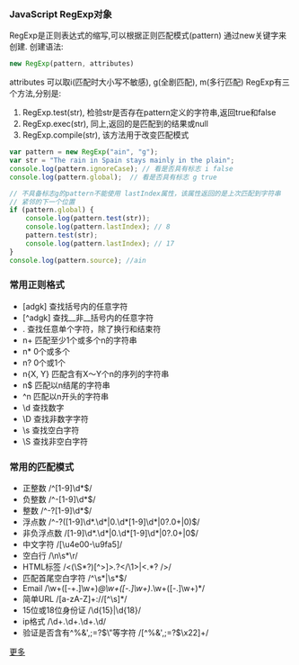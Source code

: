 
### JavaScript RegExp对象
RegExp是正则表达式的缩写,可以根据正则匹配模式(pattern) 通过new关键字来创建.
创建语法:

~~~javascript
new RegExp(pattern, attributes)
~~~

attributes 可以取i(匹配时大小写不敏感), g(全剧匹配), m(多行匹配)
RegExp有三个方法,分别是:

1. RegExp.test(str), 检验str是否存在pattern定义的字符串,返回true和false
2. RegExp.exec(str), 同上,返回的是匹配到的结果或null
3. RegExp.compile(str), 该方法用于改变匹配模式

~~~javascript
var pattern = new RegExp("ain", "g");
var str = "The rain in Spain stays mainly in the plain";
console.log(pattern.ignoreCase); // 看是否具有标志 i false
console.log(pattern.global);  // 看是否具有标志 g true

// 不具备标志g的pattern不能使用 lastIndex属性，该属性返回的是上次匹配到字符串
// 紧邻的下一个位置
if (pattern.global) {
    console.log(pattern.test(str));
    console.log(pattern.lastIndex); // 8
    pattern.test(str);
    console.log(pattern.lastIndex); // 17
}
console.log(pattern.source); //ain
~~~

### 常用正则格式
- [adgk]            查找括号内的任意字符
- [^adgk]           查找__非__括号内的任意字符
- .                 查找任意单个字符，除了换行和结束符
- n+                匹配至少1个或多个n的字符串
- n*                0个或多个
- n?                0个或1个
- n{X, Y}           匹配含有X～Y个n的序列的字符串
- n$                匹配以n结尾的字符串
- ^n                匹配以n开头的字符串
- \d                查找数字
- \D                查找非数字字符
- \s                查找空白字符
- \S                查找非空白字符

### 常用的匹配模式
- 正整数            /^[1-9]\d*$/
- 负整数            /^-[1-9]\d*$/
- 整数              /^-?[1-9]\d*$/
- 浮点数            /^-?([1-9]\d*\.\d*|0\.\d*[1-9]\d*|0?\.0+|0)$/
- 非负浮点数        /[1-9]\d*\.\d*|0\.\d*[1-9]\d*|0?\.0+|0$/
- 中文字符          /[\u4e00-\u9fa5]/
- 空白行            /\n\s*\r/
- HTML标签          /<(\S*?)[^>]*>.*?</\1>|<.*? />/
- 匹配首尾空白字符                  /^\s*|\s*$/
- Email                             /\w+([-+.]\w+)*@\w+([-.]\w+)*\.\w+([-.]\w+)*/                   
- 简单URL                           /[a-zA-Z]+://[^\s]*/
- 15位或18位身份证                  /\d{15}|\d{18}/
- ip格式                            /\d+\.\d+\.\d+\.\d/
- 验证是否含有^%&',;=?$\"等字符     /[^%&',;=?$\x22]+/

[更多](http://www.codefans.net/articles/915.shtml)
